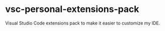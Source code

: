 # vsc-personal-extensions-pack
Visual Studio Code extensions pack to make it easier to customize my IDE.
